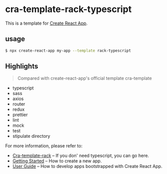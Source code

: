 <!--
 * @Author: ice
 * @Date: 2020-12-14 17:45:16
 * @LastEditTime: 2020-12-23 22:19:20
 * @LastEditors: Please set LastEditors
 * @Description: In User Settings Edit
 * @FilePath: /cra-template-rack/README.md
-->
# cra-template-rack-typescript

This is a template for [Create React App](https://github.com/facebook/create-react-app).

## usage

```sh
$ npx create-react-app my-app --template rack-typescript
```
## Highlights
> Compared with create-react-app's official template cra-template
- typescript
- sass
- axios
- router
- redux
- prettier
- lint
- mock
- test
- stipulate directory

For more information, please refer to:

- [Cra-template-rack](https://www.npmjs.com/package/cra-template-rack) – If you don' need typescript, you can go here.
- [Getting Started](https://create-react-app.dev/docs/getting-started) – How to create a new app.
- [User Guide](https://create-react-app.dev) – How to develop apps bootstrapped with Create React App.
